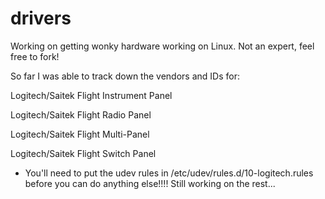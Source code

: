 # drivers
Working on getting wonky hardware working on Linux. Not an expert, feel free to fork!

So far I was able to track down the vendors and IDs for:

Logitech/Saitek Flight Instrument Panel

Logitech/Saitek Flight Radio Panel

Logitech/Saitek Flight Multi-Panel

Logitech/Saitek Flight Switch Panel

* You'll need to put the udev rules in /etc/udev/rules.d/10-logitech.rules before you can do anything else!!!!
Still working on the rest...
